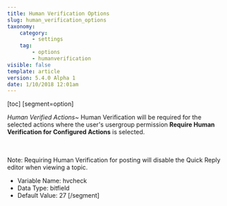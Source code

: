```yaml
---
title: Human Verification Options
slug: human_verification_options
taxonomy:
    category:
        - settings
    tag:
        - options
        - humanverification
visible: false
template: article
version: 5.4.0 Alpha 1
date: 1/10/2018 12:01am
---
```


[toc]
[segment=option]

*Human Verified Actions~*
Human Verification will be required for the selected actions where the user's usergroup permission <strong>Require Human Verification for Configured Actions</strong> is selected.

<br /><br />Note: Requiring Human Verification for posting will disable the Quick Reply editor when viewing a topic.



- Variable Name: hvcheck
- Data Type: bitfield
- Default Value: 27
[/segment]